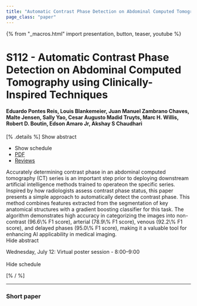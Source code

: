 ```yaml
---
title: "Automatic Contrast Phase Detection on Abdominal Computed Tomography using Clinically-Inspired Techniques"
page_class: "paper"
---
```


{% from "_macros.html" import presentation, button, teaser, youtube %}

# S112 - Automatic Contrast Phase Detection on Abdominal Computed Tomography using Clinically-Inspired Techniques

#### Eduardo Pontes Reis, Louis Blankemeier, Juan Manuel Zambrano Chaves, Malte Jensen, Sally Yao, Cesar Augusto Madid Truyts, Marc H. Willis, Robert D. Boutin, Edson Amaro Jr, Akshay S Chaudhari

[% .details %]
<a class="toggle_visibility" data-selector=".abstract" data-level="3">Show abstract</a>
- <a class="toggle_visibility" data-selector=".schedule" data-level="3">Show schedule</a>
- <a href="https://openreview.net/pdf?id=B8e-iS9j43">PDF</a>
- <a href="https://openreview.net/forum?id=B8e-iS9j43">Reviews</a>

<p>
    <span class="abstract">
        Accurately determining contrast phase in an abdominal computed tomography (CT) series is an important step prior to deploying downstream artificial intelligence methods trained to operateon the specific series. Inspired by how radiologists assess contrast phase status, this paper presents a simple approach to automatically detect the contrast phase. This method combines features extracted from the segmentation of key anatomical structures with a gradient boosting classifier for this task. The algorithm demonstrates high accuracy in categorizing the images into non-contrast (96.6\% F1 score), arterial (78.9\% F1 score), venous (92.2\% F1 score), and delayed phases (95.0\% F1 score), making it a valuable tool for enhancing AI applicability in medical imaging.
        <br>
        <span class="actions"><a class="toggle_visibility" data-level="2">Hide abstract</a></span>
    </span>
</p>

<p>
    <span class="schedule">
        Wednesday, July 12: Virtual poster session - 8:00–9:00<br>
        <br>
        <span class="actions"><a class="toggle_visibility" data-level="2">Hide schedule</a></span>
    </span>
</p>
[% / %]

---


### Short paper
